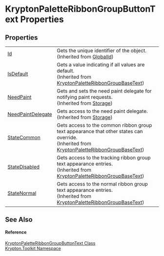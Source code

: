 # KryptonPaletteRibbonGroupButtonText Properties




## Properties
<table>
<tr>
<td><a href="71a6846f-bfb6-fb58-b361-6b43ae0583a8.md">Id</a></td>
<td>Gets the unique identifier of the object.<br />(Inherited from <a href="9ef2ca3a-e03e-8927-105a-2f9a6fbdf849.md">GlobalId</a>)</td></tr>
<tr>
<td><a href="58eb8d6b-fee8-d669-c1bb-48862ea0e214.md">IsDefault</a></td>
<td>Gets a value indicating if all values are default.<br />(Inherited from <a href="3542957e-09e9-5827-4d65-e94a01220135.md">KryptonPaletteRibbonGroupBaseText</a>)</td></tr>
<tr>
<td><a href="097a0f47-e60c-4bf7-802c-8391c6d8feff.md">NeedPaint</a></td>
<td>Gets and sets the need paint delegate for notifying paint requests.<br />(Inherited from <a href="8406cf55-79a3-e579-4094-be084e489431.md">Storage</a>)</td></tr>
<tr>
<td><a href="879ca7f2-32c5-8581-44f2-c7aee6491db2.md">NeedPaintDelegate</a></td>
<td>Gets access to the need paint delegate.<br />(Inherited from <a href="8406cf55-79a3-e579-4094-be084e489431.md">Storage</a>)</td></tr>
<tr>
<td><a href="4e25c8a3-ba78-2e4e-86d4-9639e60eac56.md">StateCommon</a></td>
<td>Gets access to the common ribbon group text appearance that other states can override.<br />(Inherited from <a href="3542957e-09e9-5827-4d65-e94a01220135.md">KryptonPaletteRibbonGroupBaseText</a>)</td></tr>
<tr>
<td><a href="da8521bf-c2d4-bf27-f990-7bec0695ac25.md">StateDisabled</a></td>
<td>Gets access to the tracking ribbon group text appearance entries.<br />(Inherited from <a href="3542957e-09e9-5827-4d65-e94a01220135.md">KryptonPaletteRibbonGroupBaseText</a>)</td></tr>
<tr>
<td><a href="c830c820-2405-f9b0-7087-bbf9969ae5a9.md">StateNormal</a></td>
<td>Gets access to the normal ribbon group text appearance entries.<br />(Inherited from <a href="3542957e-09e9-5827-4d65-e94a01220135.md">KryptonPaletteRibbonGroupBaseText</a>)</td></tr>
</table>

## See Also


#### Reference
<a href="6b766d7a-af9c-de6d-760b-95934ba758c7.md">KryptonPaletteRibbonGroupButtonText Class</a>  
<a href="79d2eac2-21f4-54ff-7552-b20c33c30600.md">Krypton.Toolkit Namespace</a>  

